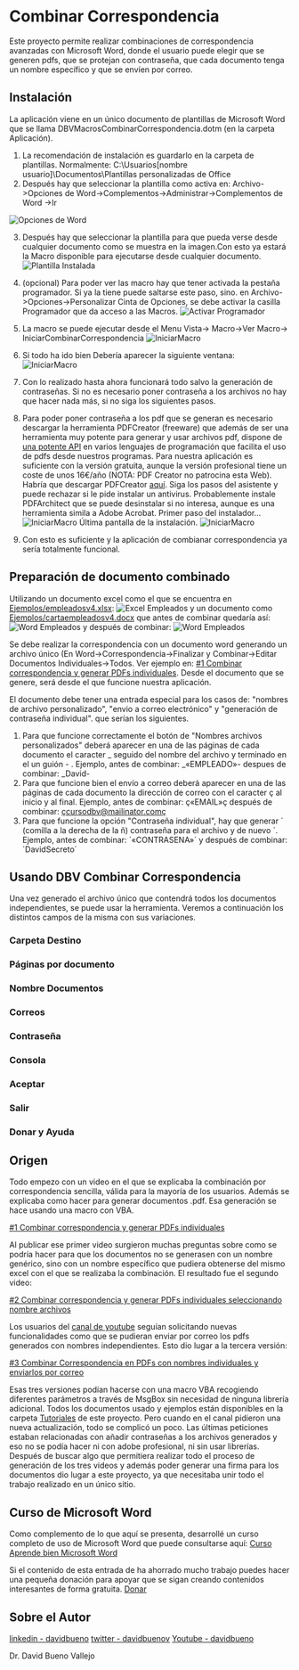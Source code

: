# Combinar Correspondencia
 Este proyecto permite realizar combinaciones de correspondencia avanzadas con Microsoft Word, donde el usuario puede elegir que se generen pdfs, que se protejan con contraseña, que cada documento tenga un nombre específico y que se envíen por correo.
 
## Instalación
La aplicación viene en un único documento de plantillas de Microsoft Word que se llama DBVMacrosCombinarCorrespondencia.dotm (en la carpeta Aplicación). 
1. La recomendación de instalación es guardarlo en la carpeta de plantillas. Normalmente: C:\Usuarios\[nombre usuario]\Documentos\Plantillas personalizadas de Office
2. Después hay que seleccionar la plantilla como activa en: Archivo->Opciones de Word->Complementos->Administrar->Complementos de Word ->Ir

![Opciones de Word](Imagenes/OpcionesdeWord.jpg)

3. Después hay que seleccionar la plantilla para que pueda verse desde cualquier documento como se muestra en la imagen.Con esto ya estará la Macro disponible para ejecutarse desde cualquier documento.
![Plantilla Instalada](Imagenes/PlantillasInicio.jpg)
 
 4. (opcional) Para poder ver las macro hay que tener activada la pestaña programador. Si ya la tiene puede saltarse este paso, sino. en Archivo->Opciones->Personalizar Cinta de Opciones, se debe activar la casilla Programador que da acceso a las Macros.
  ![Activar Programador](Imagenes/ActivarProgramador.jpg)
 5. La macro se puede ejecutar desde el Menu Vista-> Macro->Ver Macro-> IniciarCombinarCorrespondencia
 ![IniciarMacro](Imagenes/IniciarMacro.jpg)
 6. Si todo ha ido bien Debería aparecer la siguiente ventana:
 ![IniciarMacro](Imagenes/FormularioCombinar.jpg)
 7. Con lo realizado hasta ahora funcionará todo salvo la generación de contraseñas. Si no es necesario poner contraseña a los archivos no hay que hacer nada más, si no siga los siguientes pasos.
 8. Para poder poner contraseña a los pdf que se generan es necesario descargar la herramienta PDFCreator (freeware) que además de ser una herramienta muy potente para generar y usar archivos pdf, dispone de [una potente API](https://docs.pdfforge.org/pdfcreator/en/pdfcreator/com-interface/) en varios lenguajes de programación que facilita el uso de pdfs desde nuestros programas. Para nuestra aplicación es suficiente con la versión gratuita, aunque la versión profesional tiene un coste de unos 16€/año (NOTA: PDF Creator no patrocina esta Web). Habría que descargar PDFCreator [aquí](https://www.pdfforge.org/pdfcreator/download).  Siga los pasos del asistente y puede rechazar si le pide instalar un antivirus. Probablemente instale PDFArchitect que se puede desinstalar si no interesa, aunque es una herramienta simila a Adobe Acrobat.
 Primer paso del instalador...
 ![IniciarMacro](Imagenes/PDFCreator1.jpg)
 Última pantalla de la instalación.
 ![IniciarMacro](Imagenes/PDFCreator2.jpg)
 9. Con esto es suficiente y la aplicación de combianar correspondencia ya sería totalmente funcional.
 
 ## Preparación de documento combinado
 Utilizando un documento excel como el que se encuentra en [Ejemplos/empleadosv4.xlsx](Ejemplos/empleadosv4.xlsx):
 ![Excel Empleados](Imagenes/excel1.jpg)
 y un documento como [Ejemplos/cartaempleadosv4.docx](Ejemplos/cartaempleadosv4.docx) que antes de combinar quedaría así:
  ![Word Empleados](Imagenes/word1.jpg)
  y después de combinar:
   ![Word Empleados](Imagenes/word2.jpg)
 
 
 Se debe realizar la correspondencia con un documento word generando un archivo único (En Word->Correspondencia->Finalizar y Combinar->Editar Documentos Individuales->Todos. Ver ejemplo en: [#1 Combinar correspondencia y generar PDFs individuales](https://youtu.be/PJYR6Cc9ovU). Desde el documento que se genere, será desde el que funcione nuestra aplicación.
 
 El documento debe tener una entrada especial para los casos de: "nombres de archivo personalizado", "envio a correo electrónico" y "generación de contraseña individual". que serían los siguientes.
 1. Para que funcione correctamente el botón de "Nombres archivos personalizados"  deberá aparecer en una de las páginas de cada documento el caracter _ seguido del nombre del archivo y terminado en el un guión - . Ejemplo, antes de combinar: _«EMPLEADO»- despues de combinar: _David-
 2. Para que funcione bien el envío a correo deberá aparecer en una de las páginas de cada documento la dirección de correo con el caracter ç al inicio y al final. Ejemplo, antes de combinar: ç«EMAIL»ç después de combinar: çcursodbv@mailinator.comç
 3. Para que funcione la opción "Contraseña individual", hay que generar ´ (comilla a la derecha de la ñ)  contraseña para el archivo y de nuevo ´. Ejemplo, antes de combinar: ´«CONTRASENA»´  y después de combinar: ´DavidSecreto´
## Usando DBV Combinar Correspondencia
Una vez generado el archivo único que contendrá todos los documentos independientes, se puede usar la herramienta. Veremos a continuación los distintos campos de la misma con sus variaciones.
### Carpeta Destino
### Páginas por documento
### Nombre Documentos
### Correos
### Contraseña
### Consola
### Aceptar
### Salir
### Donar y Ayuda

## Origen
Todo empezo con un video en el que se explicaba la combinación por correspondencia sencilla, válida para la mayoría de los usuarios. Además se explicaba como hacer para generar documentos .pdf. Esa generación se hace usando una macro con VBA. 


 [#1 Combinar correspondencia y generar PDFs individuales](https://youtu.be/PJYR6Cc9ovU)

Al publicar ese primer video surgieron muchas preguntas sobre como se podría hacer para que los documentos no se generasen con un nombre genérico, sino con un nombre específico que pudiera obtenerse del mismo excel con el que se realizaba la combinación. El resultado fue el segundo video:

 [#2 Combinar correspondencia y generar PDFs individuales seleccionando nombre archivos](https://youtu.be/Lu64q5-2ABA)

Los usuarios del [canal de youtube](https://www.youtube.com/c/DavidBuenoVallejo) seguían solicitando nuevas funcionalidades como que se pudieran enviar por correo los pdfs generados con nombres independientes. Esto dio lugar a la tercera versión:

 [#3 Combinar Correspondencia en PDFs con nombres individuales y enviarlos por correo](https://youtu.be/OaHKKyT0ke0)

Esas tres versiones podían hacerse con una macro VBA recogiendo diferentes parámetros a través de MsgBox sin necesidad de ninguna librería adicional. Todos los documentos usado y ejemplos están disponibles en la carpeta [Tutoriales](Tutoriales) de este proyecto. Pero cuando en el canal pidieron una nueva actualización, todo se complicó un poco. Las últimas peticiones estaban relacionadas con añadir contraseñas a los archivos generados y eso no se podía hacer ni con adobe profesional, ni sin usar librerías. Después de buscar algo que permitiera realizar todo el proceso de generación de los tres videos y además poder generar una firma para los documentos dio lugar a este proyecto, ya que necesitaba unir todo el trabajo realizado en un único sitio. 

## Curso de Microsoft Word

Como complemento de lo que aquí se presenta, desarrollé un curso completo de uso de Microsoft Word que puede consultarse aquí: [Curso Aprende bien Microsoft Word](https://www.udemy.com/course/aprendemicrosoftword/?referralCode=53B4CF7B7C08F59F4EBA)


 Si el contenido de esta entrada de ha ahorrado mucho trabajo puedes hacer una pequeña donación para apoyar que se sigan creando contenidos interesantes de forma gratuita. [Donar](https://www.paypal.com/donate?hosted_button_id=J5DXQN5VCBTVE)
 
 ## Sobre el Autor
  [linkedin - davidbueno](https://www.linkedin.com/in/davidbueno/)
  [twitter - davidbuenov](https://twitter.com/davidbuenov)
  [Youtube - davidbueno ](https://www.youtube.com/davidbueno)
  
  Dr. David Bueno Vallejo
 
 
